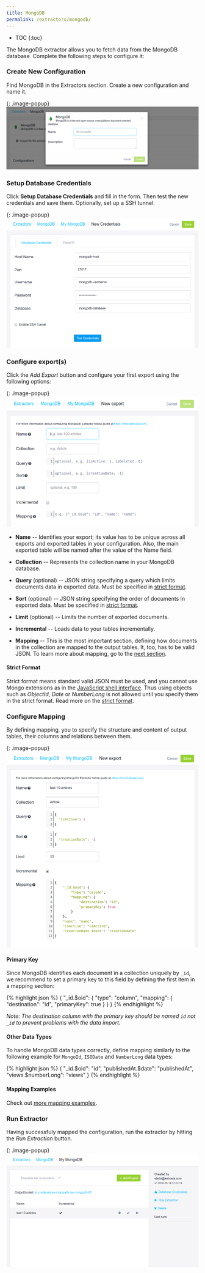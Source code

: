 ```yaml
---
title: MongoDB
permalink: /extractors/mongodb/
---
```


* TOC
{:toc}

The MongoDB extractor allows you to fetch data from the MongoDB database.
Complete the following steps to configure it:

### Create New Configuration

Find MongoDB in the Extractors section. Create a new configuration and name it.

{: .image-popup}
![MongoDB add configuration](/extractors/mongodb/01-add-configuration.png)


### Setup Database Credentials

Click **Setup Database Credentials** and fill in the form. Then test the new credentials and save them. 
Optionally, set up a SSH tunnel.

{: .image-popup}
![MongoDB new credentials](/extractors/mongodb/02-new-credentials.png)

### Configure export(s)

Click the *Add Export* button and configure your first export using the following options:

{: .image-popup}
![MongoDB new export](/extractors/mongodb/03-new-export.png)

- **Name** -- Identifies your export; its value has to be unique across all exports and exported tables in
your configuration. Also, the main exported table will be named after the value of the Name field.

- **Collection** -- Represents the collection name in your MongoDB database.

- **Query** (optional) -- JSON string specifying a query which limits documents data in exported data.
Must be specified in [strict format](#strict-format).

- **Sort** (optional) -- JSON string specifying the order of documents in exported data.
Must be specified in [strict format](#strict-format).

- **Limit** (optional) -- Limits the number of exported documents.

- **Incremental** -- Loads data to your tables incrementally.

- **Mapping** -- This is the most important section, defining how documents in the collection are mapped to the output tables. 
It, too, has to be valid JSON. To learn more about mapping, go to the [next section](#configure-mapping).

#### Strict Format

Strict format means standard valid JSON must be used, and you cannot use Mongo extensions as in the
[JavaScript shell interface](https://docs.mongodb.com/v3.2/reference/program/mongo/#bin.mongo).
Thus using objects such as *ObjectId*, *Date* or *NumberLong* is not allowed until you specify them
in the strict format. Read more on the [strict format](https://docs.mongodb.com/v3.2/reference/mongodb-extended-json/).

### Configure Mapping

By defining mapping, you to specify the structure and content of output tables, their columns and relations between them.

{: .image-popup}
![MongoDB new export filled](/extractors/mongodb/04-new-export-filled.png)

#### Primary Key

Since MongoDB identifies each document in a collection uniquely by `_id`, we recommend to set
a primary key to this field by defining the first item in a mapping section:

{% highlight json %}
{
    "_id.$oid": {
        "type": "column",
        "mapping": {
            "destination": "id",
            "primaryKey": true
        }
    }
}
{% endhighlight %}

*Note: The destination column with the primary key should be named `id` not `_id` to prevent problems with
the data import.*


#### Other Data Types

To handle MongoDB data types correctly, define mapping similarly to the following example for
`MongoId`, `ISODate` and `NumberLong` data types:

{% highlight json %}
{
    "_id.$oid": "id",
    "publishedAt.$date": "publishedAt",
    "views.$numberLong": "views"
}
{% endhighlight %}

#### Mapping Examples

Check out [more mapping examples](/extractors/mongodb/mapping/).

### Run Extractor

Having successfuly mapped the configuration, run the extractor by hitting the *Run Extraction* button.

{: .image-popup}
![MongoDB new export](/extractors/mongodb/05-exports-index.png)


